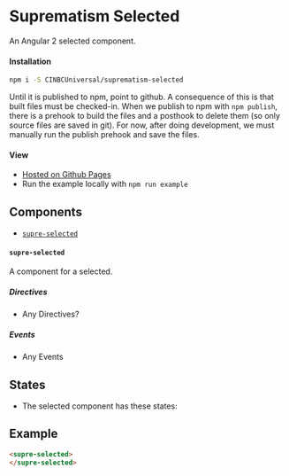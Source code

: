 # Suprematism Selected

An Angular 2 selected component.


#### Installation
```bash
npm i -S CINBCUniversal/suprematism-selected
```
Until it is published to npm, point to github. A consequence of this is that
built files must be checked-in. When we publish to npm with `npm publish`,
there is a prehook to build the files and a posthook to delete them
(so only source files are saved in git). For now, after doing development,
we must manually run the publish prehook and save the files.


#### View
- [Hosted on Github Pages](https://cinbcuniversal.github.io/suprematism-selected/)
- Run the example locally with `npm run example`


## Components
- [`supre-selected`](#supre-selected)

#### <a id="supre-selected"></a> `supre-selected`
A component for a selected.

##### Directives
- Any Directives?

##### Events
- Any Events


## States
- The selected component has these states:


## Example
```html
<supre-selected>
</supre-selected>
```
